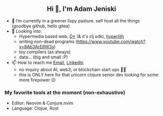 <h2 align="center">Hi 👋, I'm Adam Jeniski</h1>

- 🌱 I’m currently in a greener lispy pasture. self host all the things (goodbye github, hello gitea)
- 🤔 Looking into:
    - Hypermedia based web, [D*](https://data-star.dev/) (& it's clj sdk), [hyperlith](https://github.com/andersmurphy/hyperlith)
    - writing non-dead programs (https://www.youtube.com/watch?v=8Ab3ArE8W3s)
    - toy compilers (as always)
    - data... (big and small :P)
- 📫 How to reach me <a href="mailto:ajensiki4@gmail.com">Email</a>, <a href="https://linkedin.com/in/adamjeniski">LinkedIn</a>
    - no inquiry about AI, web3, or blockchain start ups 🤦‍♂️
    - this is ONLY here for that unicorn clojure senior dev looking for some more firepower 😉

### My favorite tools at the moment (non-exhaustive)
- Editor: Neovim & Conjure.nvim
- Language: Clojue, Rust

